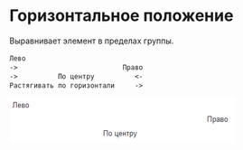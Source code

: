 # Горизонтальное положение

Выравнивает элемент в пределах группы.

```text
Лево
->                          Право
->          По центру          <-
Растягивать по горизонтали     ->
```

<kbd> ![](./_images/align.png) </kbd>

